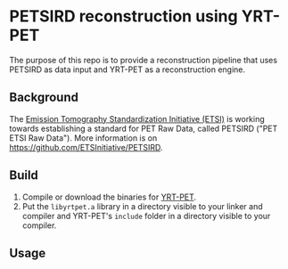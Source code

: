# PETSIRD reconstruction using YRT-PET

The purpose of this repo is to provide a reconstruction pipeline that uses
PETSIRD as data input and YRT-PET as a reconstruction engine.

## Background

The [Emission Tomography Standardization Initiative (ETSI)](https://etsinitiative.org/)
is working towards establishing a standard for PET Raw Data, called PETSIRD
("PET ETSI Raw Data").
More information is on https://github.com/ETSInitiative/PETSIRD.

## Build
1. Compile or download the binaries for
[YRT-PET](https://github.com/YaleBioImaging/yrt-pet).
2. Put the `libyrtpet.a` library in a directory visible to your linker and compiler
and YRT-PET's `include` folder in a directory visible to your compiler.

## Usage

